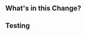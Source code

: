 ## What's in this Change?

<!-- Please describe the problem in bullet points -->


## Testing

<!-- Add any automated/manual test steps that you have run to confirm the changes -->

